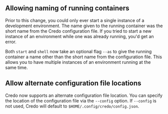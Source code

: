 ## Allowing naming of running containers

Prior to this change, you could only ever start a single instance of a development environment. The name given to the running container was the short name from the Credo configuration file. If you tried to start a new instance of an environment while one was already running, you'd get an error.

Both `start` and `shell` now take an optional flag `--as` to give the running container a name other than the short name from the configuration file. This allows you to have multiple instances of an environment running at the same time.

## Allow alternate configuration file locations

Credo now supports an alternate configuration file location. You can specify the location of the configuration file via the `--config` option. If `--config` is not used, Credo will default to `$HOME/.config/credo/config.json`.


